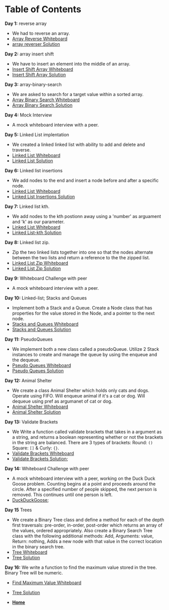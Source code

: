 # Table of Contents

**Day 1:** reverse array

- We had to reverse an array.
- [Array Reverse Whiteboard](assets/array-reverse.png)
- [array reverser Solution](challenges/array-reverse/array-reverse.js)

**Day 2:** array insert shift

- We have to insert an element into the middle of an array.
- [Insert Shift Array Whiteboard](assets/insert-shift-array.png)
- [Insert Shift Array Solution](challenges/insert-shift-array/array-shift.js)

**Day 3:** array-binary-search

- We are asked to search for a target value within a sorted array.
- [Array Binary Search Whiteboard](assets/array-binary-search.png)
- [Array Binary Search Solution](challenges/array-binary-search/array-binary-search.js)

**Day 4:** Mock Interview

- A mock whiteboard interview with a peer.

**Day 5:** Linked List implentation

- We created a linked linked list with ability to add and delete and traverse.
- [Linked List Whiteboard](assets/Linked-lists.png)
- [Linked List Solution](Data-Structures/linked-lists/linked-list.js)

**Day 6:** Linked list insertions

- We add nodes to the end and insert a node before and after a specific node.
- [Linked List Whiteboard](assets/Linked-lists.png)
- [Linked List Insertions Solution](Data-Structures/linked-lists/linked-list.js)

**Day 7:** Linked list kth.

- We add nodes to the kth postionn away using a 'number' as arguament and 'k' as our parameter.
- [Linked List Whiteboard](assets/linked-list-kth.png)
- [Linked List-kth Solution](Data-Structures/linked-lists/linked-list.js)

**Day 8:** Linked list zip.

- Zip the two linked lists together into one so that the nodes alternate between the two lists and return a reference to the the zipped list.
- [Linked List Zip Whiteboard](assets/Linked-lists.png)
- [Linked List Zip Solution](challenges/LL-Zip/linked-list-zip.js)

**Day 9:** Whiteboard Challenge with peer

- A mock whiteboard interview with a peer.

**Day 10:** Linked-list; Stacks and Queues

- Implement both a Stack and a Queue. Create a Node class that has properties for the value stored in the Node, and a pointer to the next node.
- [Stacks and Queues Whiteboard](assets/stacks-and-queues.png)
- [Stacks and Queues Solution](Data-Structures/stacksAndQueues/stacks-and-queues.js)

**Day 11:** PseudoQueues

- We implement both a new class called a pseudoQueue. Utilize 2 Stack instances to create and manage the queue by using the enqueue and the dequeue.
- [Pseudo Queues Whiteboard](assets/stacks-and-queues.png)
- [Pseudo Queues Solution](challenges/pseudoQueue/pseudoQueue.js)

**Day 12:** Animal Shelter

- We create a class Animal Shelter which holds only cats and dogs. Operate using FIFO. Will enqueue animal if it's a cat or dog. Will dequeue using pref as argumanet of cat or dog.
- [Animal Shelter Whiteboard](assets/AnimalShelter.png)
- [Animal Shelter Solution](challenges/AnimalShelter/animal-shelter.js)

**Day 13:** Validate Brackets

- We Write a function called validate brackets that takes in a argument as a string, and returns a boolean representing whether or not the brackets in the string are balanced. There are 3 types of brackets: Round: `()` Square: `[]` & Curly: `{}`.
- [Validate Brackets Whiteboard](assets/ValidateBracket.png)
- [Validate Brackets Solution](challenges/ValidateBrackets/validateBrackets.js);

**Day 14:** Whiteboard Challenge with peer

- A mock whiteboard interview with a peer, working on the Duck Duck Goose problem. Counting begins at a point and proceeds around the circle. After a specified number of people skipped, the next person is removed. This continues until one person is left.
- [DuckDuckGoose](assets/code-challenge14.png);

**Day 15** Trees

- We create a Binary Tree class and define a method for each of the depth first traversals: pre-order, in-order, post-order which returns an array of the values, ordered appropriately. Also create a Binary Search Tree class with the following additional methods: Add, Arguments: value, Return: nothing, Adds a new node with that value in the correct location in the binary search tree.
- [Tree Whiteboard](assets/tree.png)
- [Tree Solution](challenges/Trees/Trees.js)

**Day 16:** We write a function to find the maximum value stored in the tree. Binary Tree will be numeric.
- [Find Maximum Value Whiteboard](/assets/MaxValue.png)
- [Tree Solution](Trees.js)

- **[Home](https://github.com/scottie-l/data-structures-and-algorithms)**
